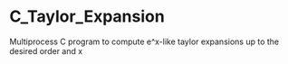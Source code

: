 # C_Taylor_Expansion
Multiprocess C program to compute e^x-like taylor expansions up to the desired order and x

